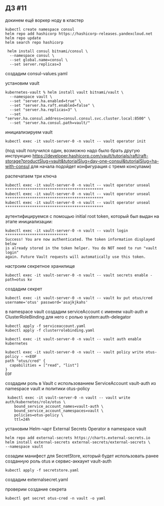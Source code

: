## ДЗ #11

докинем ещё воркер ноду в кластер
```console
kubectl create namespace consul
helm repo add hashicorp https://hashicorp-releases.yandexcloud.net
helm repo update
helm search repo hashicorp

 helm install consul bitnami/consul \  
  --namespace consul \
  --set global.name=consul \
  --set server.replicas=3
```
создадим consul-values.yaml

установим vault
```console
kubernetes-vault % helm install vault bitnami/vault \  
  --namespace vault \
  --set "server.ha.enabled=true" \
  --set "server.ha.raft.enabled=false" \
  --set "server.ha.replicas=3" \
  --set "server.ha.consul.address=consul.consul.svc.cluster.local:8500" \ 
  --set "server.ha.consul.path=vault/"
```

  инициализируем vault 
  ```console
  kubectl exec -it vault-server-0 -n vault -- vault operator init
```

(под vault получился один, возможно надо было брать другую инструкцию https://developer.hashicorp.com/vault/tutorials/raft/raft-storage?productSlug=vault&tutorialSlug=day-one-consul&tutorialSlug=ha-with-consul 
для начала подойдет конфигурация с тремя консулами)
 
  распечатаем три ключа

```console
kubectl exec -it vault-server-0 -n vault -- vault operator unseal ********************************************
kubectl exec -it vault-server-0 -n vault -- vault operator unseal ********************************************
kubectl exec -it vault-server-0 -n vault -- vault operator unseal ********************************************
```
аутентифицируемся с помощью initial root token, который был выдан на этапе инициализации:
```console
kubectl exec -it vault-server-0 -n vault -- vault login  ****************************
Success! You are now authenticated. The token information displayed below
is already stored in the token helper. You do NOT need to run "vault login"
again. Future Vault requests will automatically use this token.
```
настроим секретное хранилище
```console
kubectl exec -it vault-server-0 -n vault -- vault secrets enable -path=otus kv
```
создадим секрет
```console
kubectl exec -it vault-server-0 -n vault -- vault kv put otus/cred username='otus' password='asajkjkahs'
```
в namespace vault создадим serviceAccount с именем vault-auth и
ClusterRoleBinding для него с ролью system:auth-delegator
```console
kubectl apply -f serviceaccount.yaml
kubectl apply -f clusterrolebinding.yaml

kubectl exec -it vault-server-0 -n vault -- vault auth enable kubernetes
```
```console
kubectl exec -it vault-server-0 -n vault -- vault policy write otus-policy - <<EOF
path "otus/cred" {
  capabilities = ["read", "list"]
}
EOF
 ```
 создадим роль в Vault с использованием ServiceAccount vault-auth из namespace vault и политики otus-policy
```console
 kubectl exec -it vault-server-0 -n vault -- vault write auth/kubernetes/role/otus \
    bound_service_account_names=vault-auth \
    bound_service_account_namespaces=vault \
    policies=otus-policy \
    ttl=24h
```
установим Helm-чарт External Secrets Operator в namespace vault
```console
helm repo add external-secrets https://charts.external-secrets.io
helm install external-secrets external-secrets/external-secrets \
--namespace vault
```
созадим манифест для SecretStore, который будет использовать ранее созданную роль otus и сервис-аккаунт vault-auth
```console
kubectl apply -f secretstore.yaml
```
создадим externalsecret.yaml

проверим создание секрета
```console
kubectl get secret otus-cred -n vault -o yaml
```